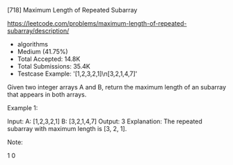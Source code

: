 [718] Maximum Length of Repeated Subarray  

https://leetcode.com/problems/maximum-length-of-repeated-subarray/description/

* algorithms
* Medium (41.75%)
* Total Accepted:    14.8K
* Total Submissions: 35.4K
* Testcase Example:  '[1,2,3,2,1]\n[3,2,1,4,7]'

Given two integer arrays A and B, return the maximum length of an subarray that appears in both arrays.

Example 1:

Input:
A: [1,2,3,2,1]
B: [3,2,1,4,7]
Output: 3
Explanation: 
The repeated subarray with maximum length is [3, 2, 1].



Note:

1 
0 


